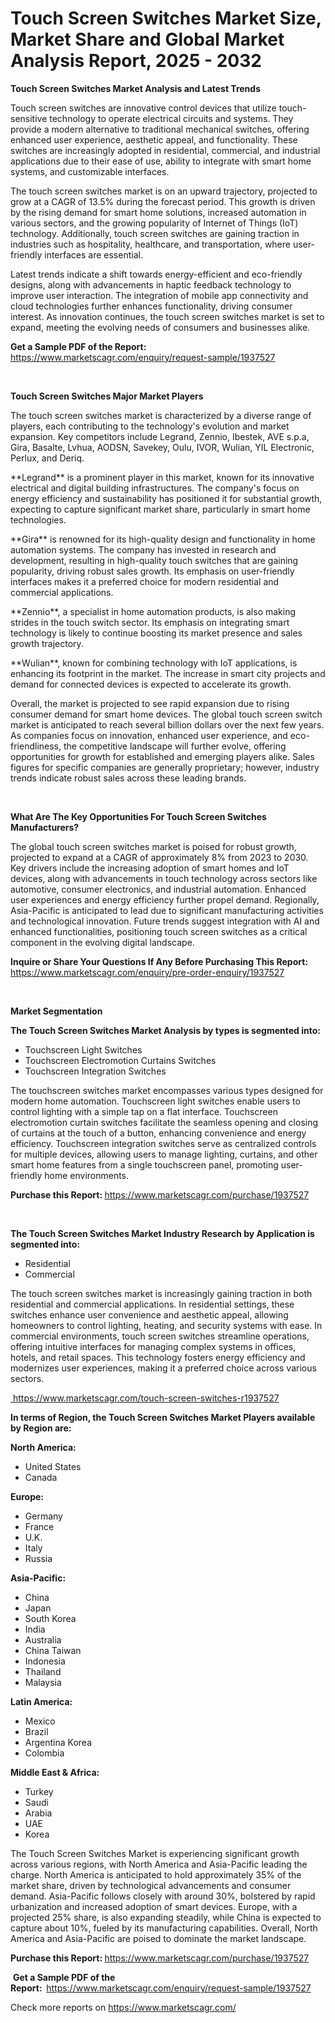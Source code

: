 <p><h1>Touch Screen Switches Market Size, Market Share and Global Market Analysis Report, 2025 - 2032</h1></p><p><strong>Touch Screen Switches Market Analysis and Latest Trends</strong></p>
<p><p>Touch screen switches are innovative control devices that utilize touch-sensitive technology to operate electrical circuits and systems. They provide a modern alternative to traditional mechanical switches, offering enhanced user experience, aesthetic appeal, and functionality. These switches are increasingly adopted in residential, commercial, and industrial applications due to their ease of use, ability to integrate with smart home systems, and customizable interfaces.</p><p>The touch screen switches market is on an upward trajectory, projected to grow at a CAGR of 13.5% during the forecast period. This growth is driven by the rising demand for smart home solutions, increased automation in various sectors, and the growing popularity of Internet of Things (IoT) technology. Additionally, touch screen switches are gaining traction in industries such as hospitality, healthcare, and transportation, where user-friendly interfaces are essential.</p><p>Latest trends indicate a shift towards energy-efficient and eco-friendly designs, along with advancements in haptic feedback technology to improve user interaction. The integration of mobile app connectivity and cloud technologies further enhances functionality, driving consumer interest. As innovation continues, the touch screen switches market is set to expand, meeting the evolving needs of consumers and businesses alike.</p></p>
<p><strong>Get a Sample PDF of the Report:&nbsp;</strong> <a href="https://www.marketscagr.com/enquiry/request-sample/1937527?utm_campaign=2822&utm_medium=2&utm_source=Github&utm_content=ia&utm_term=06042025&utm_id=touch-screen-switches">https://www.marketscagr.com/enquiry/request-sample/1937527</a></p>
<p>&nbsp;</p>
<p><strong>Touch Screen Switches Major Market Players</strong></p>
<p><p>The touch screen switches market is characterized by a diverse range of players, each contributing to the technology's evolution and market expansion. Key competitors include Legrand, Zennio, Ibestek, AVE s.p.a, Gira, Basalte, Lvhua, AODSN, Savekey, Oulu, IVOR, Wulian, YIL Electronic, Perlux, and Deriq. </p><p>**Legrand** is a prominent player in this market, known for its innovative electrical and digital building infrastructures. The company's focus on energy efficiency and sustainability has positioned it for substantial growth, expecting to capture significant market share, particularly in smart home technologies.</p><p>**Gira** is renowned for its high-quality design and functionality in home automation systems. The company has invested in research and development, resulting in high-quality touch switches that are gaining popularity, driving robust sales growth. Its emphasis on user-friendly interfaces makes it a preferred choice for modern residential and commercial applications.</p><p>**Zennio**, a specialist in home automation products, is also making strides in the touch switch sector. Its emphasis on integrating smart technology is likely to continue boosting its market presence and sales growth trajectory.</p><p>**Wulian**, known for combining technology with IoT applications, is enhancing its footprint in the market. The increase in smart city projects and demand for connected devices is expected to accelerate its growth.</p><p>Overall, the market is projected to see rapid expansion due to rising consumer demand for smart home devices. The global touch screen switch market is anticipated to reach several billion dollars over the next few years. As companies focus on innovation, enhanced user experience, and eco-friendliness, the competitive landscape will further evolve, offering opportunities for growth for established and emerging players alike. Sales figures for specific companies are generally proprietary; however, industry trends indicate robust sales across these leading brands.</p></p>
<p>&nbsp;</p>
<p><strong>What Are The Key Opportunities For Touch Screen Switches Manufacturers?</strong></p>
<p><p>The global touch screen switches market is poised for robust growth, projected to expand at a CAGR of approximately 8% from 2023 to 2030. Key drivers include the increasing adoption of smart homes and IoT devices, along with advancements in touch technology across sectors like automotive, consumer electronics, and industrial automation. Enhanced user experiences and energy efficiency further propel demand. Regionally, Asia-Pacific is anticipated to lead due to significant manufacturing activities and technological innovation. Future trends suggest integration with AI and enhanced functionalities, positioning touch screen switches as a critical component in the evolving digital landscape.</p></p>
<p><strong>Inquire or Share Your Questions If Any Before Purchasing This Report:</strong> <a href="https://www.marketscagr.com/enquiry/pre-order-enquiry/1937527?utm_campaign=2822&utm_medium=2&utm_source=Github&utm_content=ia&utm_term=06042025&utm_id=touch-screen-switches">https://www.marketscagr.com/enquiry/pre-order-enquiry/1937527</a></p>
<p>&nbsp;</p>
<p><strong>Market Segmentation</strong></p>
<p><strong>The Touch Screen Switches Market Analysis by types is segmented into:</strong></p>
<p><ul><li>Touchscreen Light Switches</li><li>Touchscreen Electromotion Curtains Switches</li><li>Touchscreen Integration Switches</li></ul></p>
<p><p>The touchscreen switches market encompasses various types designed for modern home automation. Touchscreen light switches enable users to control lighting with a simple tap on a flat interface. Touchscreen electromotion curtain switches facilitate the seamless opening and closing of curtains at the touch of a button, enhancing convenience and energy efficiency. Touchscreen integration switches serve as centralized controls for multiple devices, allowing users to manage lighting, curtains, and other smart home features from a single touchscreen panel, promoting user-friendly home environments.</p></p>
<p><strong>Purchase this Report:&nbsp;</strong><a href="https://www.marketscagr.com/purchase/1937527?utm_campaign=2822&utm_medium=2&utm_source=Github&utm_content=ia&utm_term=06042025&utm_id=touch-screen-switches">https://www.marketscagr.com/purchase/1937527</a></p>
<p>&nbsp;</p>
<p><strong>The Touch Screen Switches Market Industry Research by Application is segmented into:</strong></p>
<p><ul><li>Residential</li><li>Commercial</li></ul></p>
<p><p>The touch screen switches market is increasingly gaining traction in both residential and commercial applications. In residential settings, these switches enhance user convenience and aesthetic appeal, allowing homeowners to control lighting, heating, and security systems with ease. In commercial environments, touch screen switches streamline operations, offering intuitive interfaces for managing complex systems in offices, hotels, and retail spaces. This technology fosters energy efficiency and modernizes user experiences, making it a preferred choice across various sectors.</p></p>
<p><a href="https://www.marketscagr.com/touch-screen-switches-r1937527?utm_campaign=2822&utm_medium=2&utm_source=Github&utm_content=ia&utm_term=06042025&utm_id=touch-screen-switches">&nbsp;https://www.marketscagr.com/touch-screen-switches-r1937527</a></p>
<p><strong>In terms of Region, the Touch Screen Switches Market Players available by Region are:</strong></p>
<p>
    <p> <strong> North America: </strong>
        <ul>
            <li>United States</li>
            <li>Canada</li>
        </ul>
        </p> 
    <p> <strong> Europe: </strong>
        <ul>
            <li>Germany</li>
            <li>France</li>
            <li>U.K.</li>
            <li>Italy</li>
            <li>Russia</li>
        </ul>
        </p> 
    <p> <strong> Asia-Pacific: </strong>
        <ul>
            <li>China</li>
            <li>Japan</li>
            <li>South Korea</li>
            <li>India</li>
            <li>Australia</li>
            <li>China Taiwan</li>
            <li>Indonesia</li>
            <li>Thailand</li>
            <li>Malaysia</li>
        </ul>
        </p> 
    <p> <strong> Latin America: </strong>
        <ul>
            <li>Mexico</li>
            <li>Brazil</li>
            <li>Argentina Korea</li>
            <li>Colombia</li>
        </ul>
        </p> 
    <p> <strong> Middle East & Africa: </strong>
        <ul>
            <li>Turkey</li>
            <li>Saudi</li>
            <li>Arabia</li>
            <li>UAE</li>
            <li>Korea</li>
        </ul>
    </p>
    </p>
<p><p>The Touch Screen Switches Market is experiencing significant growth across various regions, with North America and Asia-Pacific leading the charge. North America is anticipated to hold approximately 35% of the market share, driven by technological advancements and consumer demand. Asia-Pacific follows closely with around 30%, bolstered by rapid urbanization and increased adoption of smart devices. Europe, with a projected 25% share, is also expanding steadily, while China is expected to capture about 10%, fueled by its manufacturing capabilities. Overall, North America and Asia-Pacific are poised to dominate the market landscape.</p></p>
<p><strong>Purchase this Report: </strong><a href="https://www.marketscagr.com/purchase/1937527?utm_campaign=2822&utm_medium=2&utm_source=Github&utm_content=ia&utm_term=06042025&utm_id=touch-screen-switches">https://www.marketscagr.com/purchase/1937527</a></p>
<p>&nbsp;<strong>Get a Sample PDF of the Report:&nbsp;&nbsp;</strong><a href="https://www.marketscagr.com/enquiry/request-sample/1937527?utm_campaign=2822&utm_medium=2&utm_source=Github&utm_content=ia&utm_term=06042025&utm_id=touch-screen-switches">https://www.marketscagr.com/enquiry/request-sample/1937527</a></p>
<p><strong></strong></p>
<p>Check more reports on <a href="https://www.marketscagr.com/?utm_campaign=2822&utm_medium=2&utm_source=Github&utm_content=ia&utm_term=06042025&utm_id=touch-screen-switches">https://www.marketscagr.com/</a></p>